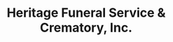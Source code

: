 ---
title: "Heritage Funeral Service & Crematory, Inc."
url: /valdese/heritage-funeral-service-und-crematory-inc/
shop: Bestattungen
---